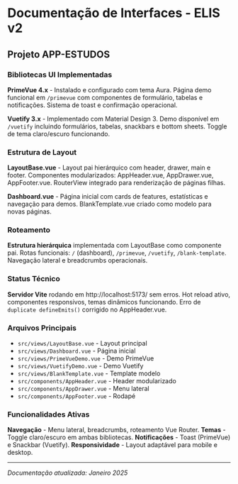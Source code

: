 # Documentação de Interfaces - ELIS v2

## Projeto APP-ESTUDOS

### Bibliotecas UI Implementadas

**PrimeVue 4.x** - Instalado e configurado com tema Aura. Página demo funcional em `/primevue` com componentes de formulário, tabelas e notificações. Sistema de toast e confirmação operacional.

**Vuetify 3.x** - Implementado com Material Design 3. Demo disponível em `/vuetify` incluindo formulários, tabelas, snackbars e bottom sheets. Toggle de tema claro/escuro funcionando.

### Estrutura de Layout

**LayoutBase.vue** - Layout pai hierárquico com header, drawer, main e footer. Componentes modularizados: AppHeader.vue, AppDrawer.vue, AppFooter.vue. RouterView integrado para renderização de páginas filhas.

**Dashboard.vue** - Página inicial com cards de features, estatísticas e navegação para demos. BlankTemplate.vue criado como modelo para novas páginas.

### Roteamento

**Estrutura hierárquica** implementada com LayoutBase como componente pai. Rotas funcionais: `/` (dashboard), `/primevue`, `/vuetify`, `/blank-template`. Navegação lateral e breadcrumbs operacionais.

### Status Técnico

**Servidor Vite** rodando em http://localhost:5173/ sem erros. Hot reload ativo, componentes responsivos, temas dinâmicos funcionando. Erro de `duplicate defineEmits()` corrigido no AppHeader.vue.

### Arquivos Principais

- `src/views/LayoutBase.vue` - Layout principal
- `src/views/Dashboard.vue` - Página inicial
- `src/views/PrimeVueDemo.vue` - Demo PrimeVue
- `src/views/VuetifyDemo.vue` - Demo Vuetify
- `src/views/BlankTemplate.vue` - Template modelo
- `src/components/AppHeader.vue` - Header modularizado
- `src/components/AppDrawer.vue` - Menu lateral
- `src/components/AppFooter.vue` - Rodapé

### Funcionalidades Ativas

**Navegação** - Menu lateral, breadcrumbs, roteamento Vue Router. **Temas** - Toggle claro/escuro em ambas bibliotecas. **Notificações** - Toast (PrimeVue) e Snackbar (Vuetify). **Responsividade** - Layout adaptável para mobile e desktop.

---
*Documentação atualizada: Janeiro 2025*